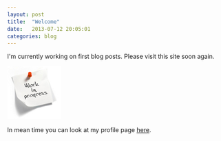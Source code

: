 ```yaml
---
layout: post
title:  "Welcome"
date:   2013-07-12 20:05:01
categories: blog
---
```


I'm currently working on first blog posts. Please visit this site soon again.  

![Work in progress](/gfx/work_in_progress.jpg)

In mean time you can look at my profile page <a href="/about">here</a>.